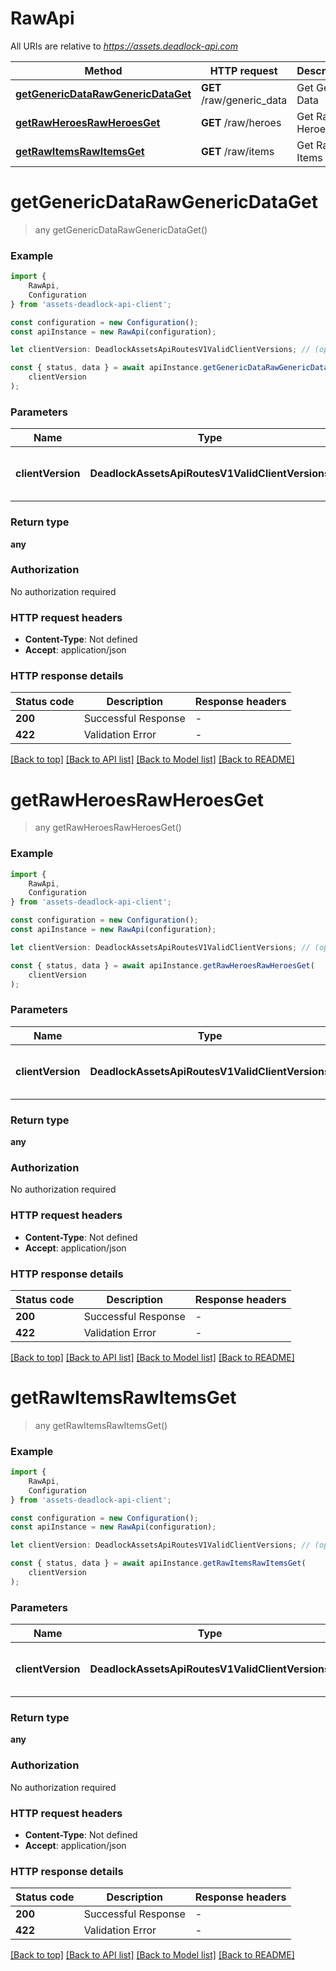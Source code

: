 # RawApi

All URIs are relative to *https://assets.deadlock-api.com*

|Method | HTTP request | Description|
|------------- | ------------- | -------------|
|[**getGenericDataRawGenericDataGet**](#getgenericdatarawgenericdataget) | **GET** /raw/generic_data | Get Generic Data|
|[**getRawHeroesRawHeroesGet**](#getrawheroesrawheroesget) | **GET** /raw/heroes | Get Raw Heroes|
|[**getRawItemsRawItemsGet**](#getrawitemsrawitemsget) | **GET** /raw/items | Get Raw Items|

# **getGenericDataRawGenericDataGet**
> any getGenericDataRawGenericDataGet()


### Example

```typescript
import {
    RawApi,
    Configuration
} from 'assets-deadlock-api-client';

const configuration = new Configuration();
const apiInstance = new RawApi(configuration);

let clientVersion: DeadlockAssetsApiRoutesV1ValidClientVersions; // (optional) (default to undefined)

const { status, data } = await apiInstance.getGenericDataRawGenericDataGet(
    clientVersion
);
```

### Parameters

|Name | Type | Description  | Notes|
|------------- | ------------- | ------------- | -------------|
| **clientVersion** | **DeadlockAssetsApiRoutesV1ValidClientVersions** |  | (optional) defaults to undefined|


### Return type

**any**

### Authorization

No authorization required

### HTTP request headers

 - **Content-Type**: Not defined
 - **Accept**: application/json


### HTTP response details
| Status code | Description | Response headers |
|-------------|-------------|------------------|
|**200** | Successful Response |  -  |
|**422** | Validation Error |  -  |

[[Back to top]](#) [[Back to API list]](../README.md#documentation-for-api-endpoints) [[Back to Model list]](../README.md#documentation-for-models) [[Back to README]](../README.md)

# **getRawHeroesRawHeroesGet**
> any getRawHeroesRawHeroesGet()


### Example

```typescript
import {
    RawApi,
    Configuration
} from 'assets-deadlock-api-client';

const configuration = new Configuration();
const apiInstance = new RawApi(configuration);

let clientVersion: DeadlockAssetsApiRoutesV1ValidClientVersions; // (optional) (default to undefined)

const { status, data } = await apiInstance.getRawHeroesRawHeroesGet(
    clientVersion
);
```

### Parameters

|Name | Type | Description  | Notes|
|------------- | ------------- | ------------- | -------------|
| **clientVersion** | **DeadlockAssetsApiRoutesV1ValidClientVersions** |  | (optional) defaults to undefined|


### Return type

**any**

### Authorization

No authorization required

### HTTP request headers

 - **Content-Type**: Not defined
 - **Accept**: application/json


### HTTP response details
| Status code | Description | Response headers |
|-------------|-------------|------------------|
|**200** | Successful Response |  -  |
|**422** | Validation Error |  -  |

[[Back to top]](#) [[Back to API list]](../README.md#documentation-for-api-endpoints) [[Back to Model list]](../README.md#documentation-for-models) [[Back to README]](../README.md)

# **getRawItemsRawItemsGet**
> any getRawItemsRawItemsGet()


### Example

```typescript
import {
    RawApi,
    Configuration
} from 'assets-deadlock-api-client';

const configuration = new Configuration();
const apiInstance = new RawApi(configuration);

let clientVersion: DeadlockAssetsApiRoutesV1ValidClientVersions; // (optional) (default to undefined)

const { status, data } = await apiInstance.getRawItemsRawItemsGet(
    clientVersion
);
```

### Parameters

|Name | Type | Description  | Notes|
|------------- | ------------- | ------------- | -------------|
| **clientVersion** | **DeadlockAssetsApiRoutesV1ValidClientVersions** |  | (optional) defaults to undefined|


### Return type

**any**

### Authorization

No authorization required

### HTTP request headers

 - **Content-Type**: Not defined
 - **Accept**: application/json


### HTTP response details
| Status code | Description | Response headers |
|-------------|-------------|------------------|
|**200** | Successful Response |  -  |
|**422** | Validation Error |  -  |

[[Back to top]](#) [[Back to API list]](../README.md#documentation-for-api-endpoints) [[Back to Model list]](../README.md#documentation-for-models) [[Back to README]](../README.md)


